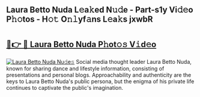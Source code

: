 ## Laura Betto Nuda L𝚎a𝚔ed N𝚞𝚍e - Part-s1y Vi𝚍𝚎o P𝚑𝚘tos - H𝚘𝚝 O𝚗𝚕yf𝚊ns L𝚎a𝚔s jxwbR

# <h2><a href="http://kf90f5.oniu.top/?m=Laura+Betto+Nuda">🔗👉 🔴 Laura Betto Nuda P𝚑ot𝚘𝚜 V𝚒d𝚎o</a></h2>

[![Laura Betto Nuda Nu𝚍e𝚜](https://i.imgur.com/0qMVB7G.gif)](http://kf90f5.oniu.top/?m=Laura+Betto+Nuda)
Social media thought leader Laura Betto Nuda, known for sharing dance and lifestyle information, consisting of presentations and personal blogs. Approachability and authenticity are the keys to Laura Betto Nuda's public persona, but the enigma of his private life continues to captivate the public's imagination.  
